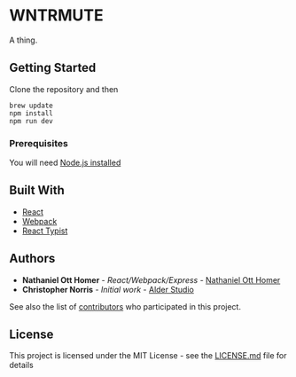 # WNTRMUTE

A thing.

## Getting Started

Clone the repository and then
```
brew update
npm install
npm run dev
```

### Prerequisites

You will need [Node.js installed](https://nodejs.org/en/download/)


## Built With

* [React](https://reactjs.org/)
* [Webpack](https://webpack.js.org/)
* [React Typist](https://github.com/jstejada/react-typist)


## Authors

* **Nathaniel Ott Homer** - *React/Webpack/Express* - [Nathaniel Ott Homer](https://github.com/natotthomer)
* **Christopher Norris** - *Initial work* - [Alder Studio](https://github.com/alder-studio)

See also the list of [contributors](https://github.com/your/project/contributors) who participated in this project.

## License

This project is licensed under the MIT License - see the [LICENSE.md](LICENSE.md) file for details
